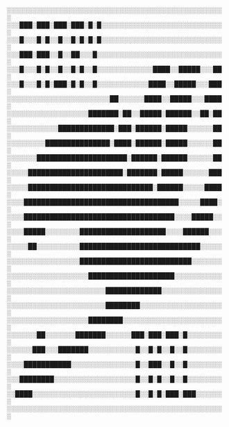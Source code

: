 ░░░░░░░░░░░░░░░░░░░░░░░░░░░░░░░░░░░░░░░░░░░░░░░░░░░
░░░███░███░███░███░█░█░░░░░░░░░░░░░░░░░░░░░░░░░░░░░
░░░█░░░█░█░░█░░█░█░█░█░░░░░░░░░░░░░░░░░░░░░░░░░░░░░
░░░███░███░░█░░██░░░█░░░░░░░░░░░░░░░░░░░░░░░░░░░░░░
░░░█░░░█░█░░█░░█░█░░█░░░░░░░░░░░░░████░░█████░░░██░
░░░█░░░█░█░███░█░█░░█░░░░░░░░░░░░████░░█████░░░███░
░░░░░░░░░░░░░░░░░░░░░░░░██░░░░░░████░░█████░░░████░
░░░░░░░░░░░░░░░░░░░███████░██░░█████░██████░░██░██░
░░░░░░░░░░░░█████████████░███░██████░█████░░░░░░██░
░░░░░░░░░███████████████░████░██████░█████░░░░░░██░
░░░░░░░█████████████████████░██████░██████░░░░░░██░
░░░░░██████████████████████░███████░█████░░░░░░███░
░░░░░█████████████████████████████░██████░░░░░████░
░░░░████████████████████████████████████░░░░░████░░
░░░░███████████████████████████████████░░░░█████░░░
░░░░█████░░░░░░░░████████████████████░░░░██████░░░░
░░░░░██░░░░░░░░░░████████████████████████████░░░░░░
░░░░░░░░░░░░░░░░░██████████████████████████░░░░░░░░
░░░░░░░░░░░░░░░░░░░████████████████████░░░░░░░░░░░░
░░░░░░░░░░░░░░░░░░░░░░░█████████████░░░░░░░░░░░░░░░
░░░░░░░░░░░░░░░░░░░░░░░████████░░░░░░░░░░░░░░░░░░░░
░░░░░░░░░░░░░░░░░░░████████░░░░░░░░░░░░░░░░░░░░░░░░
░░░░░░░██░░░░░░░███████░░░░░░███░███░███░█░░░░░░░░░
░░░░░░███░░░███████░░░░░░░░░░░█░░█░█░░█░░█░░░░░░░░░
░░░░███████████░░░░░░░░░░░░░░░█░░███░░█░░█░░░░░░░░░
░░░████████░░░░░░░░░░░░░░░░░░░█░░█░█░░█░░█░░░░░░░░░
░░████░░░░░░░░░░░░░░░░░░░░░░░░█░░█░█░███░███░░░░░░░
░░░░░░░░░░░░░░░░░░░░░░░░░░░░░░░░░░░░░░░░░░░░░░░░░░░
